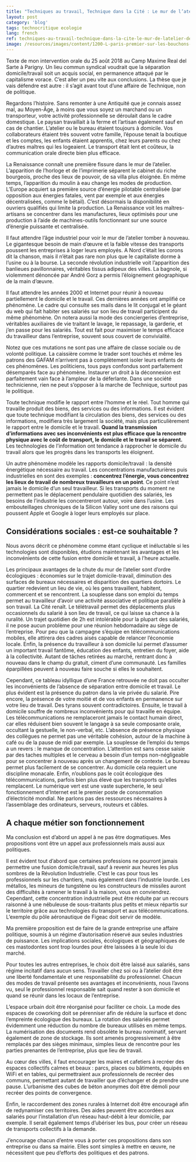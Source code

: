 ```yaml
---
title: "Techniques au travail, Technique dans la Cité : Le mur de l’atelier devait-il tomber ?"
layout: post
category: 'blog'
tags: technocritique ecologie
lang: french
ref: techniques-au-travail-technique-dans-la-cite-le-mur-de-latelier-devait-il-tomber
image: /resources/images/content/1200-L-paris-premier-sur-les-bouchons-1024x546.jpg
---
```


Texte de mon intervention orale du 25 août 2018 au Camp Maxime Real del Sarte à Parigny.
Un lieu commun syndical voudrait que la séparation domicile/travail soit un acquis social, en permanence attaqué par le capitalisme vorace. C’est aller un peu vite aux conclusions. La thèse que je vais défendre est autre : il s’agit avant tout d’une affaire de Technique, non de politique.

Regardons l’histoire. Sans remonter à une Antiquité que je connais assez mal, au Moyen-Âge, à moins que vous soyez un marchand ou un transporteur, votre activité professionnelle se déroulait dans le cadre domestique. Le paysan travaillait à la ferme et l’artisan également sauf en cas de chantier. L’atelier ou le bureau étaient toujours à domicile. Vos collaborateurs étaient très souvent votre famille, l’épouse tenait la boutique et les comptes, les enfants étaient apprentis, chez leurs parents ou chez d’autres maîtres qui les logeaient. Le transport était lent et coûteux, la communication orale directe bien plus efficace.

La Renaissance connaît une première fissure dans le mur de l’atelier. L’apparition de l’horloge et de l’imprimerie séparent le cabinet du riche bourgeois, proche des lieux de pouvoir, de sa villa plus éloignée. En même temps, l’apparition du moulin à eau change les modes de production. L’Europe acquiert sa première source d’énergie pilotable centralisée (par opposition aux énergies fatales, vent par exemple et aux énergies décentralisées, comme le bétail). C’est désormais la disponibilité en ouvriers qualifiés qui limite la production. La Renaissance voit les maîtres-artisans se concentrer dans les manufactures, lieux optimisés pour une production à l’aide de machines-outils fonctionnant sur une source d’énergie puissante et centralisée.

Il faut attendre l’âge industriel pour voir le mur de l’atelier tomber à nouveau. Le gigantesque besoin de main d’œuvre et la faible vitesse des transports poussent les entreprises à loger leurs employés. A Nord c’était les corons dit la chanson, mais il n’était pas rare non plus que le capitaliste dorme à l’usine ou à la bourse. La seconde révolution industrielle voit l’apparition des banlieues pavillonnaires, véritables tissus adipeux des villes. La bagnole, si violemment dénoncée par André Gorz a permis l’éloignement géographique de la main d’œuvre.

Il faut attendre les années 2000 et Internet pour réunir à nouveau partiellement le domicile et le travail. Ces dernières années ont amplifié ce phénomène. Le cadre qui consulte ses mails dans le lit conjugal et le géant du web qui fait habiter ses salariés sur son lieu de travail participent du même phénomène. On notera aussi la mode des conciergeries d’entreprise, véritables auxiliaires de vie traitant le lavage, le repassage, la garderie, et j’en passe pour les salariés. Tout est fait pour maximiser le temps efficace du travailleur dans l’entreprise, souvent sous couvert de convivialité.

Notez que ces mutations ne sont pas une affaire de classe sociale ou de volonté politique. La caissière comme le trader sont touchés et même les patrons des GAFAM n’arrivent pas à complètement isoler leurs enfants de ces phénomènes. Les politiciens, tous pays confondus sont parfaitement désemparés face au phénomène. Instaurer un droit à la déconnexion est parfaitement vain face à l’ampleur de la déferlante. Dans une société technicienne, rien ne peut s’opposer à la marche de Technique, surtout pas le politique.

Toute technique modifie le rapport entre l’homme et le réel. Tout homme qui travaille produit des biens, des services ou des informations. Il est évident que toute technique modifiant la circulation des biens, des services ou des informations, modifiera très largement la société, mais plus particulièrement le rapport entre le domicile et le travail. **Quand la transmission d’informations avec ses inconvénients est plus efficace que la rencontre physique avec le coût de transport, le domicile et le travail se séparent.** Les technologies de l’information ont tendance à rapprocher le domicile du travail alors que les progrès dans les transports les éloignent.

Un autre phénomène modèle les rapports domicile/travail : la densité énergétique nécessaire au travail. Les concentrations manufacturières puis industrielles en sont des exemples : **concentrez l’énergie, vous concentrez les lieux de travail de nombreux travailleurs en un point**. Ce point n’est jamais le domicile d’un seul travailleur. Si les transports du moment ne permettent pas le déplacement pendulaire quotidien des salariés, les besoins de l’industrie les concentreront autour, voire dans l’usine. Les embouteillages chroniques de la Silicon Valley sont une des raisons qui poussent Apple et Google à loger leurs employés sur place.

## Considérations sociales : est-ce souhaitable ?

Nous avons décrit ce phénomène comme étant cyclique et inéluctable si les technologies sont disponibles, étudions maintenant les avantages et les inconvénients de cette fusion entre domicile et travail, à l’heure actuelle.

Les principaux avantages de la chute du mur de l’atelier sont d’ordre écologiques : économies sur le trajet domicile-travail, diminution des surfaces de bureaux nécessaires et disparition des quartiers dortoirs. Le quartier redevient un lieu de vie, où les gens travaillent, habitent, commercent et se rencontrent. La souplesse dans son emploi du temps permet au travailleur d’avoir une activité associative et politique parallèle à son travail. La Cité renaît. Le télétravail permet des déplacements plus occasionnels du salarié à son lieu de travail, ce qui laisse sa chance à la ruralité. Un trajet quotidien de 2h est intolérable pour la plupart des salariés, il ne pose aucun problème pour une réunion hebdomadaire au siège de l’entreprise. Pour peu que la campagne s’équipe en télécommunications mobiles, elle attirera des cadres aisés capable de relancer l’économie locale. Enfin, la présence du travailleur à son domicile lui permet d’assumer un important travail fantôme, éducation des enfants, entretien du foyer, aide à la collectivité. Autant de tâches retirées au marché, rentrant donc à nouveau dans le champ du gratuit, ciment d’une communauté. Les familles éparpillées peuvent à nouveau faire souche si elles le souhaitent.

Cependant, ce tableau idyllique d’une France retrouvée ne doit pas occulter les inconvénients de l’absence de séparation entre domicile et travail. Le plus évident est la présence du patron dans la vie privée du salarié. Pire encore, la présence de votre moitié et de vos enfants en permanence sur votre lieu de travail. Des tyrans souvent contradictoires. Ensuite, le travail à domicile souffre de nombreux inconvénients pour qui travaille en équipe. Les télécommunications ne remplaceront jamais le contact humain direct, car elles réduisent bien souvent le langage à sa seule composante orale, occultant la gestuelle, le non-verbal, etc. L’absence de présence physique des collègues ne permet pas une véritable cohésion, autour de la machine à café ou de la pause de midi par exemple. La souplesse de l’emploi du temps a un revers : le manque de concentration. L’attention est sans cesse saisie par des taches multiples et le cerveau a besoin d’un temps non-négligeable pour se concentrer à nouveau après un changement de contexte. Le bureau permet plus facilement de se concentrer. Au domicile cela requiert une discipline monacale. Enfin, n’oublions pas le coût écologique des télécommunications, parfois bien plus élevé que les transports qu’elles remplacent. Le numérique vert est une vaste supercherie, le seul fonctionnement d’Internet est le premier poste de consommation d’électricité mondial. Ne parlons pas des ressources nécessaires à l’assemblage des ordinateurs, serveurs, routeurs et câbles.

## A chaque métier son fonctionnement

Ma conclusion est d’abord un appel à ne pas être dogmatiques. Mes propositions vont être un appel aux professionnels mais aussi aux politiques.

Il est évident tout d’abord que certaines professions ne pourront jamais permettre une fusion domicile/travail, sauf à revenir aux heures les plus sombres de la Révolution Industrielle. C’est le cas pour tous les professionnels sur les chantiers, mais également dans l’industrie lourde. Les métallos, les mineurs de tungstène ou les constructeurs de missiles auront des difficultés à ramener le travail à la maison, vous en conviendrez. Cependant, cette concentration industrielle peut être réduite par un recours raisonné à une nébuleuse de sous-traitants plus petits et mieux répartis sur le territoire grâce aux technologies du transport et aux télécommunications. L’exemple du pôle aéronautique de Figeac doit servir de modèle.

Ma première proposition est de faire de la grande entreprise une affaire politique, soumis à un régime d’autorisation réservé aux seules industries de puissance. Les implications sociales, écologiques et géographiques de ces mastodontes sont trop lourdes pour être laissées à la seule loi du marché.

Pour toutes les autres entreprises, le choix doit être laissé aux salariés, sans régime incitatif dans aucun sens. Travailler chez soi ou à l’atelier doit être une liberté fondamentale et une responsabilité du professionnel. Chacun des modes de travail présente ses avantages et inconvénients, nous l’avons vu, seul le professionnel responsable sait quand rester à son domicile et quand se réunir dans les locaux de l’entreprise.

L’espace urbain doit être réorganisé pour faciliter ce choix. La mode des espaces de coworking doit se pérenniser afin de réduire la surface et donc l’empreinte écologique des bureaux. La rotation des salariés permet évidemment une réduction du nombre de bureaux utilisés en même temps. La numérisation des documents rend obsolète le bureau nominatif, servant également de zone de stockage. Ils sont amenés progressivement à être remplacés par des sièges minimaux, simples lieux de rencontre pour les parties prenantes de l’entreprise, plus que lieu de travail.

Au cœur des villes, il faut encourager les maires et cafetiers à recréer des espaces collectifs calmes et beaux : parcs, places ou bâtiments, équipés en WiFi et en tables, qui permettraient aux professionnels de recréer des communs, permettant autant de travailler que d’échanger et de prendre une pause. L’urbanisme des cubes de béton anonymes doit être démoli pour recréer des points de convergence.

Enfin, le raccordement des zones rurales à Internet doit être encouragé afin de redynamiser ces territoires. Des aides peuvent être accordées aux salariés pour l’installation d’un réseau haut-débit à leur domicile, par exemple. Il serait également temps d’ubériser les bus, pour créer un réseau de transports collectifs à la demande.

J’encourage chacun d’entre vous à porter ces propositions dans son entreprise ou dans sa mairie. Elles sont simples à mettre en œuvre, ne nécessitent que peu d’efforts des politiques et des patrons.